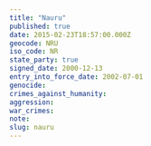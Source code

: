 ```yaml
---
title: "Nauru"
published: true
date: 2015-02-23T18:57:00.000Z
geocode: NRU
iso_code: NR
state_party: true
signed_date: 2000-12-13
entry_into_force_date: 2002-07-01
genocide:
crimes_against_humanity:
aggression:
war_crimes:
note:
slug: nauru
---
```

